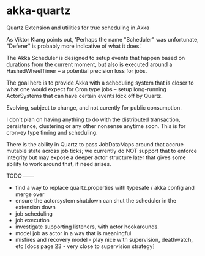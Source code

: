akka-quartz
===========

Quartz Extension and utilities for true scheduling in Akka

As Viktor Klang points out, 'Perhaps the name "Scheduler" was unfortunate, "Deferer" is probably more indicative of what it does.'

The Akka Scheduler is designed to setup events that happen based on durations from the current moment, but also is executed around a HashedWheelTimer – a potential precision loss for jobs.

The goal here is to provide Akka with a scheduling system that is closer to what one would expect for Cron type jobs – setup long-running ActorSystems that can have certain events kick off by Quartz.

Evolving, subject to change, and not curently for public consumption.


I don't plan on having anything to do with the distributed transaction, persistence, clustering or any other nonsense anytime soon. This is for cron-ey type timing and scheduling.
 
There is the ability in Quartz to pass JobDataMaps around that accrue mutable state across job ticks; we currently do NOT support that to enforce integrity but may expose a deeper actor structure later that gives some ability to work around that, if need arises.

TODO
––––
- find a way to replace quartz.properties with typesafe / akka config and merge over
- ensure the actorsystem shutdown can shut the scheduler in the extension down
- job scheduling
- job execution
- investigate supporting listeners, with actor hookarounds.
- model job as actor in a way that is meaningful
- misfires and recovery model - play nice with supervision, deathwatch, etc [docs page 23 - very close to supervision strategy]
